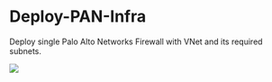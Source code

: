 # Deploy-PAN-Infra
Deploy single Palo Alto Networks Firewall with VNet and its required subnets.

[<img src="http://azuredeploy.net/deploybutton.png"/>](https://portal.azure.com/#create/Microsoft.Template/uri/https%3A%2F%2Fraw.githubusercontent.com%2Fwedmund%2FDeploy-PAN-Infra%2Fmain%2FSimple-Deployment%2Fazuredeploy.json)





